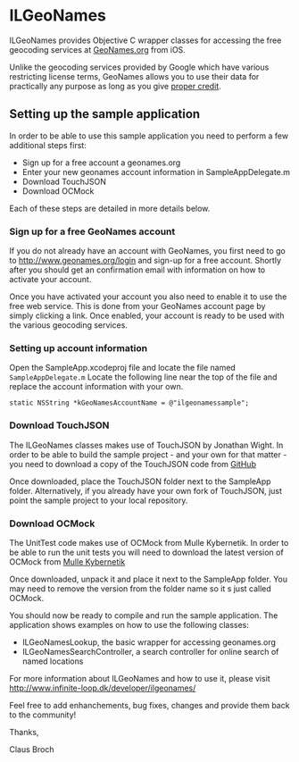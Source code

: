 # ILGeoNames

ILGeoNames provides Objective C wrapper classes for accessing the free geocoding services at [GeoNames.org](http://www.geonames.org) from iOS.

Unlike the geocoding services provided by Google which have various restricting license terms, GeoNames allows you to use their data for practically any purpose as long as you give [proper credit](http://www.geonames.org/export/).

## Setting up the sample application

In order to be able to use this sample application you need to perform a few additional steps first:

- Sign up for a free account a geonames.org
- Enter your new geonames account information in SampleAppDelegate.m
- Download TouchJSON
- Download OCMock

Each of these steps are detailed in more details below.

### Sign up for a free GeoNames account

If you do not already have an account with GeoNames, you first need to go to http://www.geonames.org/login and sign-up for a free account. Shortly after you should get an confirmation email with information on how to activate your account.

Once you have activated your account you also need to enable it to use the free web service. This is done from your GeoNames account page by simply clicking a link. Once enabled, your account is ready to be used with the various geocoding services.

### Setting up account information

Open the SampleApp.xcodeproj file and locate the file named `SampleAppDelegate.m`
Locate the following line near the top of the file and replace the account information with your own.

	static NSString *kGeoNamesAccountName = @"ilgeonamessample";

### Download TouchJSON

The ILGeoNames classes makes use of TouchJSON by Jonathan Wight. In order to be able to build the sample project - and your own for that matter - you need to download a copy of the TouchJSON code from [GitHub](http://github.com/TouchCode/TouchJSON)

Once downloaded, place the TouchJSON folder next to the SampleApp folder. Alternatively, if you already have your own fork of TouchJSON, just point the sample project to your local repository.
 
### Download OCMock

The UnitTest code makes use of OCMock from Mulle Kybernetik. In order to be able to run the unit tests you will need to download the latest version of OCMock from [Mulle Kybernetik](http://www.mulle-kybernetik.com/software/OCMock/)

Once downloaded, unpack it and place it next to the SampleApp folder. You may need to remove the version from the folder name so it
s just called OCMock.

You should now be ready to compile and run the sample application. The application shows examples on how to use the following classes:

- ILGeoNamesLookup, the basic wrapper for accessing geonames.org
- ILGeoNamesSearchController, a search controller for online search of named locations

For more information about ILGeoNames and how to use it, please visit http://www.infinite-loop.dk/developer/ilgeonames/


Feel free to add enhanchements, bug fixes, changes and provide them back to the community!


Thanks,

Claus Broch
